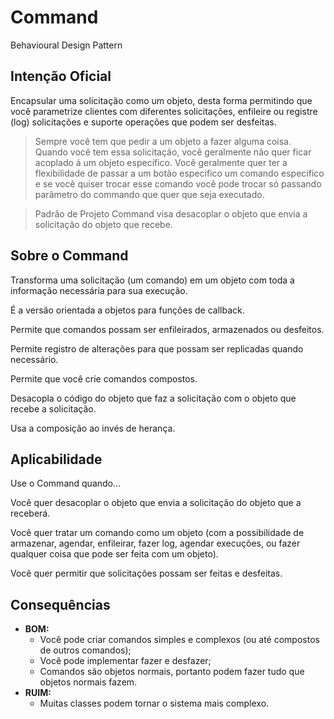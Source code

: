 # Command
Behavioural Design Pattern

## Intenção Oficial
Encapsular uma solicitação como um objeto, desta forma permitindo que você parametrize clientes com 
diferentes solicitações, enfileire ou registre (log) solicitações e 
suporte operações que podem ser desfeitas.

> Sempre você tem que pedir a um objeto a fazer alguma coisa. Quando você tem essa solicitação, você
> geralmente não quer ficar acoplado á um objeto específico. Você geralmente quer ter a flexibilidade
> de passar a um botão especifico um comando especifico e se você quiser trocar esse comando você pode
> trocar só passando parâmetro do commando que quer que seja executado.

> Padrão de Projeto Command visa desacoplar o objeto que envia a solicitação do objeto que recebe.

## Sobre o Command
Transforma uma solicitação (um comando) em um objeto com toda a informação necessária para sua execução.

É a versão orientada a objetos para funções de callback.

Permite que comandos possam ser enfileirados, armazenados ou desfeitos.

Permite registro de alterações para que possam ser replicadas quando necessário.

Permite que você crie comandos compostos.

Desacopla o código do objeto que faz a solicitação com o objeto que recebe a solicitação.

Usa a composição ao invés de herança.

## Aplicabilidade
Use o Command quando...

Você quer desacoplar o objeto que envia a solicitação do objeto que a receberá.

Você quer tratar um comando como um objeto (com a possibilidade de armazenar, agendar, enfileirar, 
fazer log, agendar execuções, ou fazer qualquer coisa que pode ser feita com um objeto).

Você quer permitir que solicitações possam ser feitas e desfeitas.

## Consequências
- **BOM:**
  - Você pode criar comandos simples e complexos (ou até compostos de outros comandos);
  - Você pode implementar fazer e desfazer;
  - Comandos são objetos normais, portanto podem fazer tudo que objetos normais fazem.
- **RUIM:**
  - Muitas classes podem tornar o sistema mais complexo.